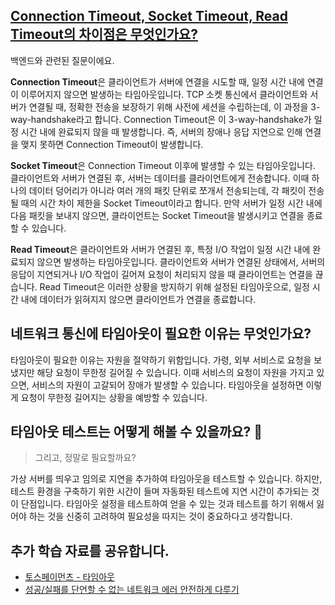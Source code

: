 ## [Connection Timeout, Socket Timeout, Read Timeout의 차이점은 무엇인가요?](https://www.maeil-mail.kr/question/102)

백엔드와 관련된 질문이에요.

**Connection Timeout**은 클라이언트가 서버에 연결을 시도할 때, 일정 시간 내에 연결이 이루어지지 않으면 발생하는 타임아웃입니다. TCP 소켓 통신에서 클라이언트와 서버가 연결될 때, 정확한 전송을 보장하기 위해 사전에 세션을 수립하는데, 이 과정을 3-way-handshake라고 합니다. Connection Timeout은 이 3-way-handshake가 일정 시간 내에 완료되지 않을 때 발생합니다. 즉, 서버의 장애나 응답 지연으로 인해 연결을 맺지 못하면 Connection Timeout이 발생합니다.

**Socket Timeout**은 Connection Timeout 이후에 발생할 수 있는 타임아웃입니다. 클라이언트와 서버가 연결된 후, 서버는 데이터를 클라이언트에게 전송합니다. 이때 하나의 데이터 덩어리가 아니라 여러 개의 패킷 단위로 쪼개서 전송되는데, 각 패킷이 전송될 때의 시간 차이 제한을 Socket Timeout이라고 합니다. 만약 서버가 일정 시간 내에 다음 패킷을 보내지 않으면, 클라이언트는 Socket Timeout을 발생시키고 연결을 종료할 수 있습니다.

**Read Timeout**은 클라이언트와 서버가 연결된 후, 특정 I/O 작업이 일정 시간 내에 완료되지 않으면 발생하는 타임아웃입니다. 클라이언트와 서버가 연결된 상태에서, 서버의 응답이 지연되거나 I/O 작업이 길어져 요청이 처리되지 않을 때 클라이언트는 연결을 끊습니다. Read Timeout은 이러한 상황을 방지하기 위해 설정된 타임아웃으로, 일정 시간 내에 데이터가 읽혀지지 않으면 클라이언트가 연결을 종료합니다.

## 네트워크 통신에 타임아웃이 필요한 이유는 무엇인가요?

타임아웃이 필요한 이유는 자원을 절약하기 위함입니다. 가령, 외부 서비스로 요청을 보냈지만 해당 요청이 무한정 길어질 수 있습니다. 이때 서비스의 요청이 자원을 가지고 있으면, 서비스의 자원이 고갈되어 장애가 발생할 수 있습니다. 타임아웃을 설정하면 이렇게 요청이 무한정 길어지는 상황을 예방할 수 있습니다.

## 타임아웃 테스트는 어떻게 해볼 수 있을까요? 🤔

> 그리고, 정말로 필요할까요?

가상 서버를 띄우고 임의로 지연을 추가하여 타임아웃을 테스트할 수 있습니다. 하지만, 테스트 환경을 구축하기 위한 시간이 들며 자동화된 테스트에 지연 시간이 추가되는 것이 단점입니다. 타임아웃 설정을 테스트하여 얻을 수 있는 것과 테스트를 하기 위해서 잃어야 하는 것을 신중히 고려하여 필요성을 따지는 것이 중요하다고 생각합니다.

## 추가 학습 자료를 공유합니다.

- [토스페이먼츠 - 타임아웃](https://docs.tosspayments.com/resources/glossary/timeout)
- [성공/실패를 단언할 수 없는 네트워크 에러 안전하게 다루기](https://hudi.blog/safely-handling-network-errors/)
